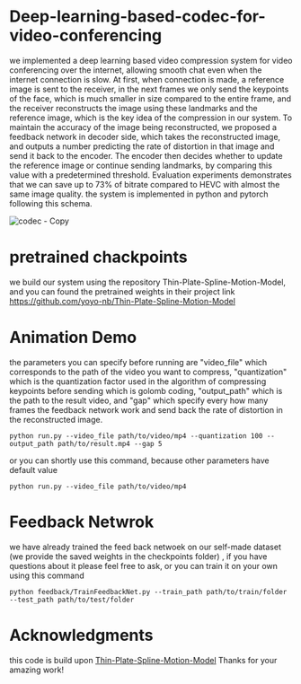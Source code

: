 # Deep-learning-based-codec-for-video-conferencing
we implemented a deep learning based video compression system for video conferencing over the internet, allowing smooth chat even when the internet connection is slow. At first, when connection is made, a reference image is sent to the receiver, in the next frames we only send the keypoints of the face, which is much smaller in size compared to the entire frame, and the receiver reconstructs the image using these landmarks and the reference image, which is the key idea of the compression in our system. To maintain the accuracy of the image being reconstructed, we proposed a feedback network in decoder side, which takes the reconstructed image, and outputs a number predicting the rate of distortion in that image and send it back to the encoder. The encoder then decides whether to update the reference image or continue sending landmarks, by comparing this value with a predetermined threshold.
Evaluation experiments demonstrates that we can save up to 73% of bitrate compared to HEVC with almost the same image quality. 
the system is implemented in python and pytorch following this schema.

![codec - Copy](https://github.com/BaherMh/Deep-learning-based-codec-for-video-conferencing/assets/105556066/2523c721-13bb-49c6-923e-60f0f97dcdfa)



# pretrained chackpoints
we build our system using the repository Thin-Plate-Spline-Motion-Model, and you can found the pretrained weights in their project link https://github.com/yoyo-nb/Thin-Plate-Spline-Motion-Model

# Animation Demo

the parameters you can specify before running are "video_file" which corresponds to the path of the video you want to compress, "quantization" which is the quantization factor used in the algorithm of compressing keypoints before sending which is golomb coding, "output_path" which is the path to the result video, and "gap" which specify every how many frames the feedback network work and send back the rate of distortion in the reconstructed image.

```console
python run.py --video_file path/to/video/mp4 --quantization 100 --output_path path/to/result.mp4 --gap 5
```
or you can shortly use this command, because other parameters have default value

```console
python run.py --video_file path/to/video/mp4
```

# Feedback Netwrok
we have already trained the feed back netwoek on our self-made dataset (we provide the saved weights in the checkpoints folder) , if you have questions about it please feel free to ask, or you can train it on your own using this command

```console
python feedback/TrainFeedbackNet.py --train_path path/to/train/folder --test_path path/to/test/folder 
```

# Acknowledgments
this code is build upon <a href="https://github.com/yoyo-nb/Thin-Plate-Spline-Motion-Model" target="_blank">Thin-Plate-Spline-Motion-Model</a>
Thanks for your amazing work!




